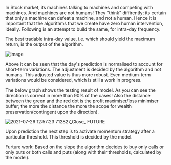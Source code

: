  
In Stock market, its machines talking to machines and competing with machines. And machines are not humans! They "think" diffirently; its certain that only a machine can defeat a machine, and not a human. Hence it is important that the algorithms that we create have zero human intervention, ideally. Following is an attempt to build the same, for intra-day frequency.

The best tradable intra-day value, i.e. which should yield the maximum return, is the output of the algorithm.

![image](https://user-images.githubusercontent.com/45352897/127092736-73bf7eae-2927-45a4-a726-04074b5ee443.png)

Above it can be seen that the day's prediction is normalised to account for short-term variations. The adjustment is decided by the algorithm and not humans.
This adjusted value is thus more robust. Even medium-term variations would be considered, which is still a work in progress.

The below graph shows the testing result of model. As you can see the direction is correct in more than 90% of the cases!
Also the distance between the green and the red dot is the profit maximiser/loss minimiser buffer; the more the distance the more the scope for wealth preservation(contingent upon the direction).

![2021-07-26 12:57:23 712827_Close_ FUTURE](https://user-images.githubusercontent.com/45352897/127092812-1c26f1a7-3aa4-484c-a3b6-7c41d69fc2f6.png)

Upon prediction the next step is to activate momentum strategy after a particular threshold. This threshold is decided by the model.

Furture work:
Based on the slope the algorithm decides to buy only calls or only puts or both calls and puts (along with their thresholds, calculated by the model).
